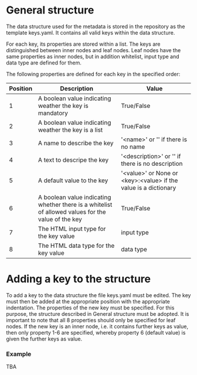 # General structure

The data structure used for the metadata is stored in the repository as the template keys.yaml. It contains all valid keys within the data structure. 

For each key, its properties are stored within a list. The keys are distinguished between inner nodes and leaf nodes. Leaf nodes have the same properties as inner nodes, but in addition whitelist, input type and data type are defined for them.

The following properties are defined for each key in the specified order:

Position | Description | Value
-------- | -------- | --------
1   | A boolean value indicating weather the key is mandatory   | True/False
2   | A boolean value indicating weather the key is a list   | True/False
3   | A name to describe the key    |  '\<name>' or '' if there is no name
4   | A text to descripe the key    |  '\<description>' or '' if there is no description
5   | A default value to the key    |  '\<value>' or None or \<key>:\<value> if the value is a dictionary
6   | A boolean value indicating whether there is a whitelist of allowed values for the value of the key | True/False
7   | The HTML input type for the key value | input type
8   | The HTML data type for the key value | data type

# Adding a key to the structure

To add a key to the data structure the file keys.yaml must be edited. The key must then be added at the appropriate position with the appropriate indentation. The properties of the new key must be specified. For this purpose, the structure described in General structure must be adopted. It is important to note that all 8 properties should only be specified for leaf nodes. If the new key is an inner node, i.e. it contains further keys as value, then only property 1-6 are specified, whereby property 6 (default value) is given the further keys as value.

### Example

TBA
